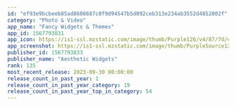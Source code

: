 ```yaml
---
id: "ef93e9bcbeeb85ad8608687c0f9d94547b5d092ceb313e234ab3552d4852002f"
category: "Photo & Video"
app_name: "Fancy Widgets & Themes"
app_id: 1567793831
app_icon: https://is1-ssl.mzstatic.com/image/thumb/Purple126/v4/87/7d/cf/877dcf3f-b59d-6e1d-022a-3f666d53ebcb/AppIcon-1x_U007emarketing-0-7-0-85-220.png/1024x1024bb.png
app_screenshot: https://is1-ssl.mzstatic.com/image/thumb/PurpleSource126/v4/ae/13/c9/ae13c997-1246-8129-2404-3fdbd66a3052/575e1053-1e3c-4c44-b52b-66e6b8d28124_iphone_6.5_00.png/1284x2778bb.png
publisher_id: 1567793833
publisher_name: "Aesthetic Widgets"
rank: 135
most_recent_release: 2023-09-30 00:00:00
release_count_in_past_year: 1
release_count_in_past_year_category: 19
release_count_in_past_year_top_in_category: 54
---
```

